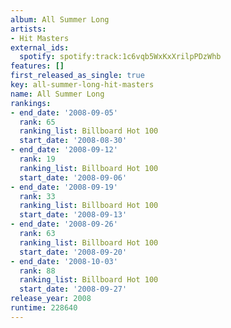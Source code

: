 ```yaml
---
album: All Summer Long
artists:
- Hit Masters
external_ids:
  spotify: spotify:track:1c6vqb5WxKxXrilpPDzWhb
features: []
first_released_as_single: true
key: all-summer-long-hit-masters
name: All Summer Long
rankings:
- end_date: '2008-09-05'
  rank: 65
  ranking_list: Billboard Hot 100
  start_date: '2008-08-30'
- end_date: '2008-09-12'
  rank: 19
  ranking_list: Billboard Hot 100
  start_date: '2008-09-06'
- end_date: '2008-09-19'
  rank: 33
  ranking_list: Billboard Hot 100
  start_date: '2008-09-13'
- end_date: '2008-09-26'
  rank: 63
  ranking_list: Billboard Hot 100
  start_date: '2008-09-20'
- end_date: '2008-10-03'
  rank: 88
  ranking_list: Billboard Hot 100
  start_date: '2008-09-27'
release_year: 2008
runtime: 228640
---
```


